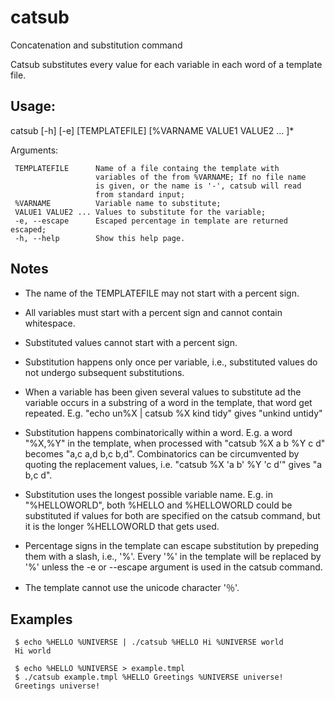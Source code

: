 # catsub
Concatenation and substitution command

Catsub substitutes every value for each variable in each word of a
template file.

## Usage:

  catsub [-h] [-e] [TEMPLATEFILE] [%VARNAME VALUE1 VALUE2 ... ]*

Arguments:

     TEMPLATEFILE      Name of a file containg the template with
                       variables of the from %VARNAME; If no file name
                       is given, or the name is '-', catsub will read
                       from standard input;
     %VARNAME          Variable name to substitute;
     VALUE1 VALUE2 ... Values to substitute for the variable;
     -e, --escape      Escaped percentage in template are returned escaped;
     -h, --help        Show this help page.

## Notes

   - The name of the TEMPLATEFILE may not start with a percent sign.  

   - All variables must start with a percent sign and cannot contain
     whitespace.

   - Substituted values cannot start with a percent sign.

   - Substitution happens only once per variable, i.e., substituted
     values do not undergo subsequent substitutions.

   - When a variable has been given several values to substitute ad
     the variable occurs in a substring of a word in the template,
     that word get repeated. E.g. "echo un%X | catsub %X kind tidy"
     gives "unkind untidy"

   - Substitution happens combinatorically within a word. E.g. a word
     "%X,%Y" in the template, when processed with "catsub %X a b %Y c d"
     becomes "a,c a,d b,c b,d". Combinatorics can be circumvented by
     quoting the replacement values, i.e.  "catsub %X 'a b' %Y 'c d'"
     gives "a b,c d".

   - Substitution uses the longest possible variable name. E.g. in
     "%HELLOWORLD", both %HELLO and %HELLOWORLD could be substituted
     if values for both are specified on the catsub command, but it is
     the longer %HELLOWORLD that gets used.
   
   - Percentage signs in the template can escape substitution by
     prepeding them with a slash, i.e., '\%'.  Every '\%' in the
     template will be replaced by '%' unless the -e or --escape
     argument is used in the catsub command.

   - The template cannot use the unicode character '％'.

## Examples

     $ echo %HELLO %UNIVERSE | ./catsub %HELLO Hi %UNIVERSE world
     Hi world

     $ echo %HELLO %UNIVERSE > example.tmpl
     $ ./catsub example.tmpl %HELLO Greetings %UNIVERSE universe!
     Greetings universe!

